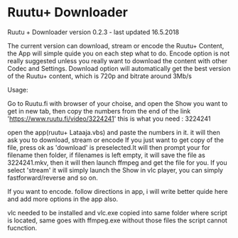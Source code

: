 # Ruutu+ Downloader
Ruutu + Downloader
version 0.2.3 - last updated 16.5.2018

The current version can download, stream or encode the Ruutu+ Content, the App will simple quide you on each step what to do.
Encode option is not really suggested unless you really want to download the content with other Codec and Settings.
Download option will automatically get the best version of the Ruutu+ content, which is 720p and bitrate around 3Mb/s

Usage:

Go to Ruutu.fi with browser of your choise, and open the Show you want to get in new tab, 
then copy the numbers from the end of the link 'https://www.ruutu.fi/video/3224241'
this is what you need : 3224241

open the app(ruutu+ Lataaja.vbs) and paste the numbers in it. it will then ask you to download, stream or encode
If you just want to get copy of the file, press ok as 'download' is preselected.It will then prompt your for filename then folder, if filenames is left empty, it will save the file as 3224241.mkv, then it will then launch ffmpeg and get the file for you.
If you select 'stream' it will simply launch the Show in vlc player, you can simply fastforward/reverse and so on.

If you want to encode. follow directions in app, i will write better quide here and add more options in the app also.


vlc needed to be installed and vlc.exe copied into same folder where script is located, same goes with ffmpeg.exe
without those files the script cannot fucnction.
